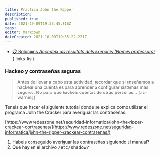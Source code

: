 ```yaml
---
title: Practica John the Ripper
description: 
published: true
date: 2021-10-09T19:35:45.816Z
tags: 
editor: markdown
dateCreated: 2021-10-09T19:35:22.221Z
---
```


- [:clipboard: Solucions *Accedeix als resultats dels exercicis (Només professors)*](solucions)
{.links-list}
### Hackeo y contraseñas seguras

> Antes de llevar a cabo esta actividad, recordar que si enseñamos a hackear una cuenta es para aprender a configurar sistemas mas seguros. No para que hackeis cuentas de otras personas…
{.is-warning}

Teneis que hacer el siguiente tutotial donde se explica como utilizar el programa John the Cracker para averiguar las contraseñas. 

[https://www.redeszone.net/seguridad-informatica/john-the-ripper-crackear-contrasenas/](https://www.redeszone.net/seguridad-informatica/john-the-ripper-crackear-contrasenas/)

1. Habeis conseguido averiguar las contraseñas siguiendo el manual?
1. Qué hay en el archivo <kbd>/etc/shadow?</kbd>